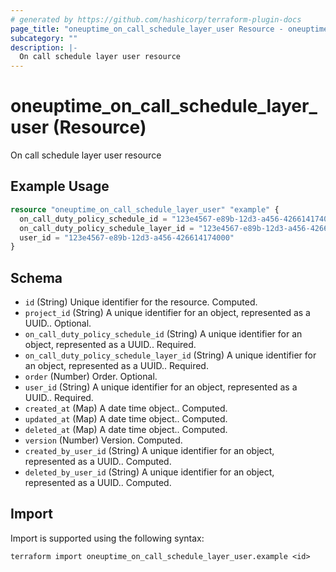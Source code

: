 ```yaml
---
# generated by https://github.com/hashicorp/terraform-plugin-docs
page_title: "oneuptime_on_call_schedule_layer_user Resource - oneuptime"
subcategory: ""
description: |-
  On call schedule layer user resource
---
```


# oneuptime_on_call_schedule_layer_user (Resource)

On call schedule layer user resource

## Example Usage

```terraform
resource "oneuptime_on_call_schedule_layer_user" "example" {
  on_call_duty_policy_schedule_id = "123e4567-e89b-12d3-a456-426614174000"
  on_call_duty_policy_schedule_layer_id = "123e4567-e89b-12d3-a456-426614174000"
  user_id = "123e4567-e89b-12d3-a456-426614174000"
}
```

## Schema

- `id` (String) Unique identifier for the resource. Computed.
- `project_id` (String) A unique identifier for an object, represented as a UUID.. Optional.
- `on_call_duty_policy_schedule_id` (String) A unique identifier for an object, represented as a UUID.. Required.
- `on_call_duty_policy_schedule_layer_id` (String) A unique identifier for an object, represented as a UUID.. Required.
- `order` (Number) Order. Optional.
- `user_id` (String) A unique identifier for an object, represented as a UUID.. Required.
- `created_at` (Map) A date time object.. Computed.
- `updated_at` (Map) A date time object.. Computed.
- `deleted_at` (Map) A date time object.. Computed.
- `version` (Number) Version. Computed.
- `created_by_user_id` (String) A unique identifier for an object, represented as a UUID.. Computed.
- `deleted_by_user_id` (String) A unique identifier for an object, represented as a UUID.. Computed.

## Import

Import is supported using the following syntax:

```shell
terraform import oneuptime_on_call_schedule_layer_user.example <id>
```
